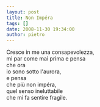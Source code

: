 ```yaml
---
layout: post
title: Non Impéra
tags: []
date: 2008-11-30 19:34:00
author: pietro
---
```

Cresce in me una consapevolezza,<br/>mi par come mai prima e pensa<br/>che ora<br/>io sono sotto l'aurora,<br/>e pensa<br/>che più non impéra,<br/>quel senso ineluttabile<br/>che mi fa sentire fragile.
